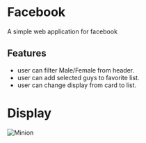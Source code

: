 # Facebook
A simple web application for facebook

## Features
- user can filter Male/Female from header.
- user can add selected guys to favorite list.
- user can change display from card to list.

# Display
![Minion](https://upload.cc/i1/2019/09/06/Vw8Iny.gif)

